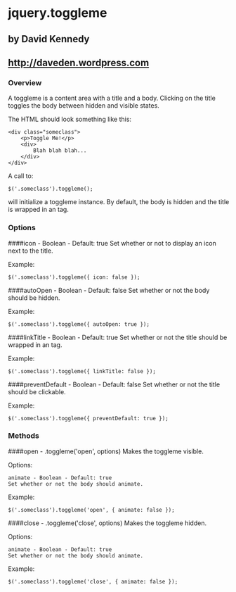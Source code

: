 # jquery.toggleme
## by David Kennedy
## http://daveden.wordpress.com

### Overview

A toggleme is a content area with a title and a body. Clicking on the title toggles the body between hidden and visible states.

The HTML should look something like this:

    <div class="someclass">
	    <p>Toggle Me!</p>
		<div>
		    Blah blah blah...
		</div>
	</div>

A call to:

    $('.someclass').toggleme();

will initialize a toggleme instance. By default, the body is hidden and the title is wrapped in an <a> tag.

### Options

####icon - Boolean - Default: true
Set whether or not to display an icon next to the title.

Example:

    $('.someclass').toggleme({ icon: false });

####autoOpen - Boolean - Default: false
Set whether or not the body should be hidden.

Example:

    $('.someclass').toggleme({ autoOpen: true });

####linkTitle - Boolean - Default: true
Set whether or not the title should be wrapped in an <a> tag.

Example:

    $('.someclass').toggleme({ linkTitle: false });

####preventDefault - Boolean - Default: false
Set whether or not the title should be clickable.

Example:

    $('.someclass').toggleme({ preventDefault: true });

### Methods

####open - .toggleme('open', options)
Makes the toggleme visible.

Options:

    animate - Boolean - Default: true
    Set whether or not the body should animate.

Example:

    $('.someclass').toggleme('open', { animate: false });

####close - .toggleme('close', options)
Makes the toggleme hidden.

Options:

    animate - Boolean - Default: true
    Set whether or not the body should animate.

Example:

    $('.someclass').toggleme('close', { animate: false });